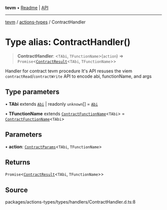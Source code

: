 **tevm** • [Readme](../../README.md) \| [API](../../modules.md)

***

[tevm](../../README.md) / [actions-types](../README.md) / ContractHandler

# Type alias: ContractHandler()

> **ContractHandler**: \<`TAbi`, `TFunctionName`\>(`action`) => `Promise`\<[`ContractResult`](../../index/type-aliases/ContractResult.md)\<`TAbi`, `TFunctionName`\>\>

Handler for contract tevm procedure
It's API resuses the viem `contractRead`/`contractWrite` API to encode abi, functionName, and args

## Type parameters

• **TAbi** extends [`Abi`](../../index/type-aliases/Abi.md) \| readonly `unknown`[] = [`Abi`](../../index/type-aliases/Abi.md)

• **TFunctionName** extends [`ContractFunctionName`](../../index/type-aliases/ContractFunctionName.md)\<`TAbi`\> = [`ContractFunctionName`](../../index/type-aliases/ContractFunctionName.md)\<`TAbi`\>

## Parameters

• **action**: [`ContractParams`](../../index/type-aliases/ContractParams.md)\<`TAbi`, `TFunctionName`\>

## Returns

`Promise`\<[`ContractResult`](../../index/type-aliases/ContractResult.md)\<`TAbi`, `TFunctionName`\>\>

## Source

packages/actions-types/types/handlers/ContractHandler.d.ts:8
